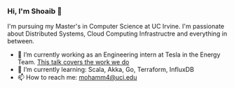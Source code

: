 ### Hi, I'm Shoaib 👋

I'm pursuing my Master's in Computer Science at UC Irvine. I'm passionate about Distributed Systems, Cloud Computing Infrastructre and everything in between.

- 🔭 I’m currently working as an Engineering intern at Tesla in the Energy Team. [This talk covers the work we do](https://www.infoq.com/presentations/tesla-vpp/)
- 🌱 I’m currently learning: Scala, Akka, Go, Terraform, InfluxDB
- 📫 How to reach me: mohamm4@uci.edu
<!--
**MohammedShoaib/MohammedShoaib** is a ✨ _special_ ✨ repository because its `README.md` (this file) appears on your GitHub profile.

Here are some ideas to get you started:

- 🔭 I’m currently working on ...
- 🌱 I’m currently learning ...
- 👯 I’m looking to collaborate on ...
- 🤔 I’m looking for help with ...
- 💬 Ask me about ...
- 📫 How to reach me: ...
- 😄 Pronouns: ...
- ⚡ Fun fact: ...
-->

